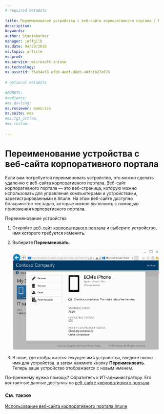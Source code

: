 ```yaml
---
# required metadata

title: Переименование устройства с веб-сайта корпоративного портала | Microsoft Intune
description:
keywords:
author: Staciebarker
manager: jeffgilb
ms.date: 04/28/2016
ms.topic: article
ms.prod:
ms.service: microsoft-intune
ms.technology:
ms.assetid: 35a34ef8-efbb-4edf-88eb-a03c1b27a026

# optional metadata

#ROBOTS:
#audience:
#ms.devlang:
ms.reviewer: mamoriss
ms.suite: ems
#ms.tgt_pltfrm:
#ms.custom:

---
```



# Переименование устройства с веб-сайта корпоративного портала

Если вам потребуется переименовать устройство, это можно сделать удаленно с [веб-сайта корпоративного портала](http://portal.manage.microsoft.com). Веб-сайт корпоративного портала — это веб-страница, которую можно использовать для управления компьютерами и устройствами, зарегистрированными в Intune. На этом веб-сайте доступно большинство тех задач, которые можно выполнить с помощью приложения корпоративного портала.

Переименование устройства

1.  Откройте [веб-сайт корпоративного портала](http://portal.manage.microsoft.com) и выберите устройство, имя которого требуется изменить.

2.  Выберите **Переименовать**.

    ![rename-device](./media/iwp-1-tap-reset-passcode.png)

3.  В поле, где отображается текущее имя устройства, введите новое имя для устройства, а затем нажмите кнопку **Переименовать**. Теперь ваше устройство отображается с новым именем.

По-прежнему нужна помощь? Обратитесь к ИТ-администратору. Его контактные данные доступны на [веб-сайте корпоративного портала](http://portal.manage.microsoft.com).

### См. также
[Использование веб-сайта корпоративного портала Intune](using-the-intune-company-portal-website.md)

<!--HONumber=Jun16_HO2-->



